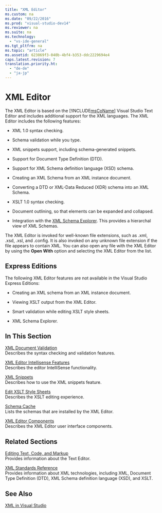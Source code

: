 ```yaml
---
title: "XML Editor"
ms.custom: na
ms.date: "09/22/2016"
ms.prod: "visual-studio-dev14"
ms.reviewer: na
ms.suite: na
ms.technology: 
  - "vs-ide-general"
ms.tgt_pltfrm: na
ms.topic: "article"
ms.assetid: 623869f3-040b-4bf4-b353-ddc2229694e4
caps.latest.revision: 7
translation.priority.ht: 
  - "de-de"
  - "ja-jp"
---
```

# XML Editor
The XML Editor is based on the [!INCLUDE[msCoName](../VS_csharp/includes/msconame_md.md)] Visual Studio Text Editor and includes additional support for the XML languages. The XML Editor includes the following features:  
  
-   XML 1.0 syntax checking.  
  
-   Schema validation while you type.  
  
-   XML snippets support, including schema-generated snippets.  
  
-   Support for Document Type Definition (DTD).  
  
-   Support for XML Schema definition language (XSD) schema.  
  
-   Creating an XML Schema from an XML instance document.  
  
-   Converting a DTD or XML-Data Reduced (XDR) schema into an XML Schema.  
  
-   XSLT 1.0 syntax checking.  
  
-   Document outlining, so that elements can be expanded and collapsed.  
  
-   Integration with the [XML Schema Explorer](../VS_csharp/xml-schema-explorer.md). This provides a hierarchal view of XML Schemas.  
  
 The XML Editor is invoked for well-known file extensions, such as .xml, .xsd, .xsl, and .config. It is also invoked on any unknown file extension if the file appears to contain XML. You can also open any file with the XML Editor by using the **Open With** option and selecting the XML Editor from the list.  
  
## Express Editions  
 The following XML Editor features are not available in the Visual Studio Express Editions:  
  
-   Creating an XML schema from an XML instance document.  
  
-   Viewing XSLT output from the XML Editor.  
  
-   Smart validation while editing XSLT style sheets.  
  
-   XML Schema Explorer.  
  
## In This Section  
 [XML Document Validation](../VS_csharp/xml-document-validation.md)  
 Describes the syntax checking and validation features.  
  
 [XML Editor Intellisense Features](../VS_csharp/xml-editor-intellisense-features.md)  
 Describes the editor IntelliSense functionality.  
  
 [XML Snippets](../VS_csharp/xml-snippets.md)  
 Describes how to use the XML snippets feature.  
  
 [Edit XSLT Style Sheets](../VS_csharp/editing-xslt-style-sheets.md)  
 Describes the XSLT editing experience.  
  
 [Schema Cache](../VS_csharp/schema-cache.md)  
 Lists the schemas that are installed by the XML Editor.  
  
 [XML Editor Components](../VS_csharp/xml-editor-components.md)  
 Describes the XML Editor user interface components.  
  
## Related Sections  
 [Editing Text, Code, and Markup](assetId:///0d9c00d7-5df4-48a3-b185-2a265f055439)  
 Provides information about the Text Editor.  
  
 [XML Standards Reference](assetId:///79c78508-c9d0-423a-a00f-672e855de401)  
 Provides information about XML technologies, including XML, Document Type Definition (DTD), XML Schema definition language (XSD), and XSLT.  
  
## See Also  
 [XML in Visual Studio](../VS_csharp/xml-tools-in-visual-studio.md)